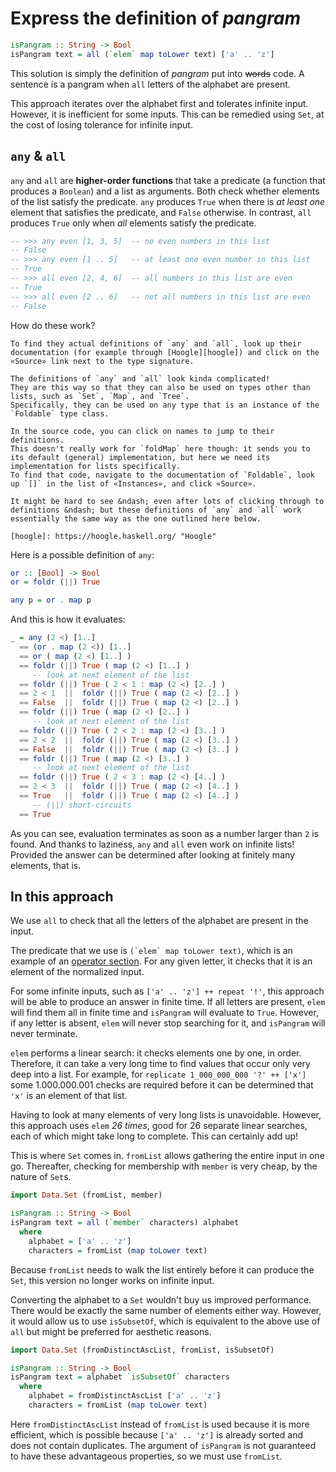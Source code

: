 # Express the definition of _pangram_

```haskell
isPangram :: String -> Bool
isPangram text = all (`elem` map toLower text) ['a' .. 'z']
```

This solution is simply the definition of _pangram_ put into ~~words~~ code.
A sentence is a pangram when `all` letters of the alphabet are present.

This approach iterates over the alphabet first and tolerates infinite input.
However, it is inefficient for some inputs.
This can be remedied using `Set`, at the cost of losing tolerance for infinite input.


## `any` & `all`

`any` and `all` are **higher-order functions** that take a predicate (a function that produces a `Boolean`) and a list as arguments.
Both check whether elements of the list satisfy the predicate.
`any` produces `True` when there is _at least one_ element that satisfies the predicate, and `False` otherwise.
In contrast, `all` produces `True` only when _all_ elements satisfy the predicate.

```haskell
-- >>> any even [1, 3, 5]  -- no even numbers in this list
-- False
-- >>> any even [1 .. 5]   -- at least one even number in this list
-- True
-- >>> all even [2, 4, 6]  -- all numbers in this list are even
-- True
-- >>> all even [2 .. 6]   -- not all numbers in this list are even
-- False
```

How do these work?

~~~~exercism/advanced
To find they actual definitions of `any` and `all`, look up their documentation (for example through [Hoogle][hoogle]) and click on the «Source» link next to the type signature.

The definitions of `any` and `all` look kinda complicated!
They are this way so that they can also be used on types other than lists, such as `Set`, `Map`, and `Tree`.
Specifically, they can be used on any type that is an instance of the `Foldable` type class.

In the source code, you can click on names to jump to their definitions.
This doesn't really work for `foldMap` here though: it sends you to its default (general) implementation, but here we need its implementation for lists specifically.
To find that code, navigate to the documentation of `Foldable`, look up `[]` in the list of «Instances», and click «Source».

It might be hard to see &ndash; even after lots of clicking through to definitions &ndash; but these definitions of `any` and `all` work essentially the same way as the one outlined here below.

[hoogle]: https://hoogle.haskell.org/ "Hoogle"
~~~~

Here is a possible definition of `any`:

```haskell
or :: [Bool] -> Bool
or = foldr (||) True

any p = or . map p
```

And this is how it evaluates:

```haskell
_ = any (2 <) [1..]
  == (or . map (2 <)) [1..]
  == or ( map (2 <) [1..] )
  == foldr (||) True ( map (2 <) [1..] )
     -- look at next element of the list
  == foldr (||) True ( 2 < 1 : map (2 <) [2..] )
  == 2 < 1  ||  foldr (||) True ( map (2 <) [2..] )
  == False  ||  foldr (||) True ( map (2 <) [2..] )
  == foldr (||) True ( map (2 <) [2..] )
     -- look at next element of the list
  == foldr (||) True ( 2 < 2 : map (2 <) [3..] )
  == 2 < 2  ||  foldr (||) True ( map (2 <) [3..] )
  == False  ||  foldr (||) True ( map (2 <) [3..] )
  == foldr (||) True ( map (2 <) [3..] )
     -- look at next element of the list
  == foldr (||) True ( 2 < 3 : map (2 <) [4..] )
  == 2 < 3  ||  foldr (||) True ( map (2 <) [4..] )
  == True   ||  foldr (||) True ( map (2 <) [4..] )
     -- (||) short-circuits
  == True
```

As you can see, evaluation terminates as soon as a number larger than `2` is found.
And thanks to laziness, `any` and `all` even work on infinite lists!
Provided the answer can be determined after looking at finitely many elements, that is.


## In this approach

We use `all` to check that all the letters of the alphabet are present in the input.

The predicate that we use is ``(`elem` map toLower text)``, which is an example of an [operator section][operator-section].
For any given letter, it checks that it is an element of the normalized input.

For some infinite inputs, such as `['a' .. 'z'] ++ repeat '!'`, this approach will be able to produce an answer in finite time.
If all letters are present, `elem` will find them all in finite time and `isPangram` will evaluate to `True`.
However, if any letter is absent, `elem` will never stop searching for it, and `isPangram` will never terminate.

`elem` performs a linear search: it checks elements one by one, in order.
Therefore, it can take a very long time to find values that occur only very deep into a list.
For example, for `replicate 1_000_000_000 '?' ++ ['x']` some 1.000.000.001 checks are required before it can be determined that `'x'` is an element of that list.

Having to look at many elements of very long lists is unavoidable.
However, this approach uses `elem` _26 times_, good for 26 separate linear searches, each of which might take long to complete.
This can certainly add up!

This is where `Set` comes in.
`fromList` allows gathering the entire input in one go.
Thereafter, checking for membership with `member` is very cheap, by the nature of `Set`s.

```haskell
import Data.Set (fromList, member)

isPangram :: String -> Bool
isPangram text = all (`member` characters) alphabet
  where
    alphabet = ['a' .. 'z']
    characters = fromList (map toLower text)
```

Because `fromList` needs to walk the list entirely before it can produce the `Set`, this version no longer works on infinite input.

Converting the alphabet to a `Set` wouldn't buy us improved performance.
There would be exactly the same number of elements either way.
However, it would allow us to use `isSubsetOf`, which is equivalent to the above use of `all` but might be preferred for aesthetic reasons.

```haskell
import Data.Set (fromDistinctAscList, fromList, isSubsetOf)

isPangram :: String -> Bool
isPangram text = alphabet `isSubsetOf` characters
  where
    alphabet = fromDistinctAscList ['a' .. 'z']
    characters = fromList (map toLower text)
```

Here `fromDistinctAscList` instead of `fromList` is used because it is more efficient, which is possible because `['a' .. 'z']` is already sorted and does not contain duplicates.
The argument of `isPangram` is not guaranteed to have these advantageous properties, so we must use `fromList`.


[operator-section]:
    https://wiki.haskell.org/Section_of_an_infix_operator
    "Haskell wiki: Section of an infix operator"
